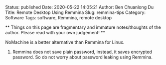 Status: published
Date: 2020-05-22 14:05:21
Author: Ben Chuanlong Du
Title: Remote Desktop Using Remmina
Slug: remmina-tips
Category: Software
Tags: software, Remmina, remote desktop

**
Things on this page are
fragmentary and immature notes/thoughts of the author.
Please read with your own judgement!
**

NoMachine is a better alternative than Remmina for Linux.

1. Remmina does not save plain password,
    instead, 
    it saves encrypted password. 
    So do not worry about password leaking using Remmina.
